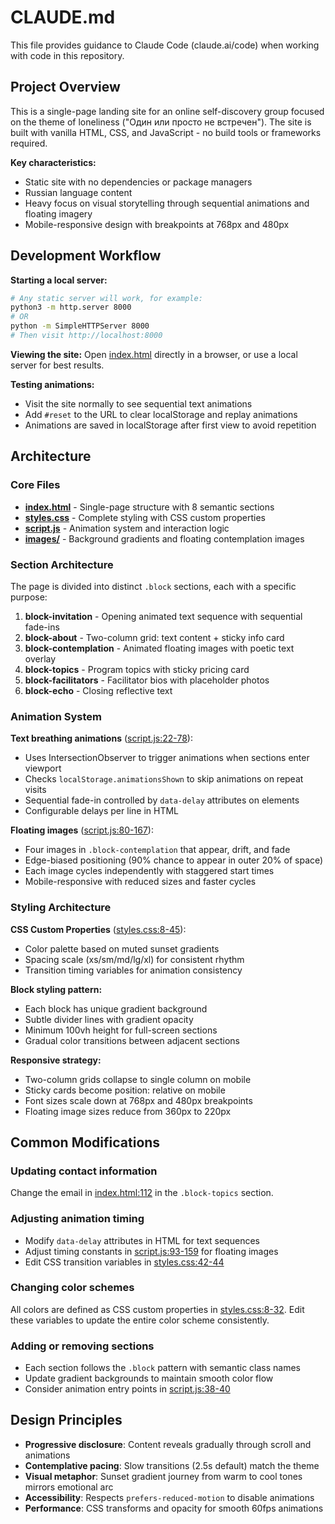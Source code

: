 # CLAUDE.md

This file provides guidance to Claude Code (claude.ai/code) when working with code in this repository.

## Project Overview

This is a single-page landing site for an online self-discovery group focused on the theme of loneliness ("Один или просто не встречен"). The site is built with vanilla HTML, CSS, and JavaScript - no build tools or frameworks required.

**Key characteristics:**
- Static site with no dependencies or package managers
- Russian language content
- Heavy focus on visual storytelling through sequential animations and floating imagery
- Mobile-responsive design with breakpoints at 768px and 480px

## Development Workflow

**Starting a local server:**
```bash
# Any static server will work, for example:
python3 -m http.server 8000
# OR
python -m SimpleHTTPServer 8000
# Then visit http://localhost:8000
```

**Viewing the site:**
Open [index.html](index.html) directly in a browser, or use a local server for best results.

**Testing animations:**
- Visit the site normally to see sequential text animations
- Add `#reset` to the URL to clear localStorage and replay animations
- Animations are saved in localStorage after first view to avoid repetition

## Architecture

### Core Files

- **[index.html](index.html)** - Single-page structure with 8 semantic sections
- **[styles.css](styles.css)** - Complete styling with CSS custom properties
- **[script.js](script.js)** - Animation system and interaction logic
- **[images/](images/)** - Background gradients and floating contemplation images

### Section Architecture

The page is divided into distinct `.block` sections, each with a specific purpose:

1. **block-invitation** - Opening animated text sequence with sequential fade-ins
2. **block-about** - Two-column grid: text content + sticky info card
3. **block-contemplation** - Animated floating images with poetic text overlay
4. **block-topics** - Program topics with sticky pricing card
5. **block-facilitators** - Facilitator bios with placeholder photos
6. **block-echo** - Closing reflective text

### Animation System

**Text breathing animations** ([script.js:22-78](script.js#L22-L78)):
- Uses IntersectionObserver to trigger animations when sections enter viewport
- Checks `localStorage.animationsShown` to skip animations on repeat visits
- Sequential fade-in controlled by `data-delay` attributes on elements
- Configurable delays per line in HTML

**Floating images** ([script.js:80-167](script.js#L80-L167)):
- Four images in `.block-contemplation` that appear, drift, and fade
- Edge-biased positioning (90% chance to appear in outer 20% of space)
- Each image cycles independently with staggered start times
- Mobile-responsive with reduced sizes and faster cycles

### Styling Architecture

**CSS Custom Properties** ([styles.css:8-45](styles.css#L8-L45)):
- Color palette based on muted sunset gradients
- Spacing scale (xs/sm/md/lg/xl) for consistent rhythm
- Transition timing variables for animation consistency

**Block styling pattern:**
- Each block has unique gradient background
- Subtle divider lines with gradient opacity
- Minimum 100vh height for full-screen sections
- Gradual color transitions between adjacent sections

**Responsive strategy:**
- Two-column grids collapse to single column on mobile
- Sticky cards become position: relative on mobile
- Font sizes scale down at 768px and 480px breakpoints
- Floating image sizes reduce from 360px to 220px

## Common Modifications

### Updating contact information
Change the email in [index.html:112](index.html#L112) in the `.block-topics` section.

### Adjusting animation timing
- Modify `data-delay` attributes in HTML for text sequences
- Adjust timing constants in [script.js:93-159](script.js#L93-L159) for floating images
- Edit CSS transition variables in [styles.css:42-44](styles.css#L42-L44)

### Changing color schemes
All colors are defined as CSS custom properties in [styles.css:8-32](styles.css#L8-L32). Edit these variables to update the entire color scheme consistently.

### Adding or removing sections
- Each section follows the `.block` pattern with semantic class names
- Update gradient backgrounds to maintain smooth color flow
- Consider animation entry points in [script.js:38-40](script.js#L38-L40)

## Design Principles

- **Progressive disclosure**: Content reveals gradually through scroll and animations
- **Contemplative pacing**: Slow transitions (2.5s default) match the theme
- **Visual metaphor**: Sunset gradient journey from warm to cool tones mirrors emotional arc
- **Accessibility**: Respects `prefers-reduced-motion` to disable animations
- **Performance**: CSS transforms and opacity for smooth 60fps animations
